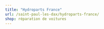 ```yaml
---
title: "Hydroparts France"
url: /saint-paul-les-dax/hydroparts-france/
shop: réparation de voitures
---
```

